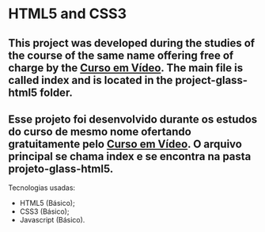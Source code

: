 # HTML5 and CSS3

This project was developed during the studies of the course of the same name offering free of charge by the [Curso em Vídeo](https://www.cursoemvideo.com/). The main file is called index and is located in the project-glass-html5 folder.
---
Esse projeto foi desenvolvido durante os estudos do curso de mesmo nome ofertando gratuitamente pelo [Curso em Vídeo](https://www.cursoemvideo.com/). O arquivo principal se chama index e se encontra na pasta projeto-glass-html5.
---
Tecnologias usadas:
- HTML5 (Básico);
- CSS3 (Básico);
- Javascript (Básico).
